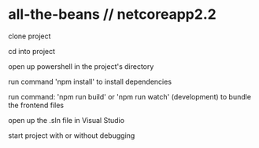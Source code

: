 # all-the-beans // <TargetFramework>netcoreapp2.2</TargetFramework>


clone project

cd into project

open up powershell in the project's directory

run command 'npm install' to install dependencies

run command: 'npm run build' or 'npm run watch' (development) to bundle the frontend files
   
open up the .sln file in Visual Studio

start project with or without debugging

